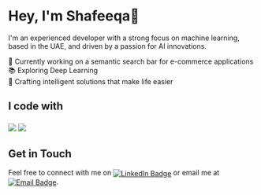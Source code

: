 ###

<h1 align="left">Hey, I'm Shafeeqa👋</h1>

<p align="left">I'm an experienced developer with a strong focus on machine learning, based in the UAE, and driven by a passion for AI innovations.</p>


<p align="left">🔭 Currently working on a semantic search bar for e-commerce applications <br>📚 Exploring Deep Learning<br>🔨 Crafting intelligent solutions that make life easier<br></p>

###

<h2 align="left">I code with</h2>

###

<div align="left">

 <img src="https://skillicons.dev/icons?i=python,java,tensorflow,react,html,css,androidstudio,figma,tailwind" />
<img src="https://skillicons.dev/icons?i=javascript,firebase,mysql,flask" /><br>

</div>


<h2 align="left">Get in Touch</h2>
<p align="left">Feel free to connect with me on <a href="https://www.linkedin.com/in/shafeeqa-fathima-jahangir/"><img src="https://img.shields.io/badge/LinkedIn-0077B5?style=flat&logo=linkedin&logoColor=white" alt="LinkedIn Badge" style="vertical-align: middle;" /></a> or email me at <a href="mailto:shafeeqa2004@gmail.com"><img src="https://img.shields.io/badge/Email-D14836?style=flat&logo=gmail&logoColor=white" alt="Email Badge" style="vertical-align: middle;" /></a>.</p>




